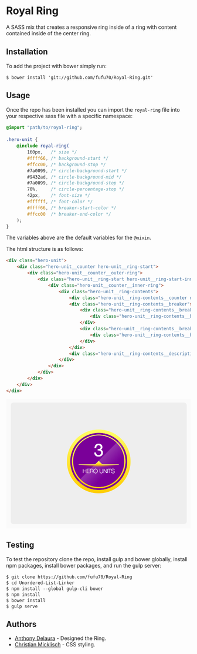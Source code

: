 # Royal Ring
A SASS mix that creates a responsive ring inside of a ring with content contained inside of the center ring.

## Installation

To add the project with bower simply run:

```shell
$ bower install 'git://github.com/fufu70/Royal-Ring.git'
```

## Usage

Once the repo has been installed you can import the `royal-ring` file into your respective sass file with a specific namespace:

```sass
@import "path/to/royal-ring";

.hero-unit {
    @include royal-ring(
        160px,   /* size */
        #ffff66, /* background-start */
        #ffcc00, /* background-stop */
        #7a0099, /* circle-background-start */
        #9432ad, /* circle-background-mid */
        #7a0099, /* circle-background-stop */
        70%,     /* circle-percentage-stop */
        42px,    /* font-size */
        #ffffff, /* font-color */
        #ffff66, /* breaker-start-color */
        #ffcc00  /* breaker-end-color */
    );
}
```

The variables above are the default variables for the `@mixin`.

The html structure is as follows: 

```html
<div class="hero-unit">
    <div class="hero-unit__counter hero-unit__ring-start">
        <div class="hero-unit__counter__outer-ring">
            <div class="hero-unit__ring-start hero-unit__ring-start-inner">
                <div class="hero-unit__counter__inner-ring">
                    <div class="hero-unit__ring-contents">
                        <div class="hero-unit__ring-contents__counter ng-binding">3</div>
                        <div class="hero-unit__ring-contents__breaker">
                            <div class="hero-unit__ring-contents__breaker__line">
                                <div class="hero-unit__ring-contents__breaker__triangle"></div>
                            </div>
                            <div class="hero-unit__ring-contents__breaker__glow-container">
                                <div class="hero-unit__ring-contents__breaker__glow"></div>
                            </div>
                        </div>
                        <div class="hero-unit__ring-contents__description">HERO UNITS</div>
                    </div>
                </div>
            </div>
        </div>
    </div>
</div>
```

![alt text][example]

## Testing

To test the repository clone the repo, install gulp and bower globally, install npm packages, install bower packages, and run the gulp server:

```shell
$ git clone https://github.com/fufu70/Royal-Ring
$ cd Unordered-List-Linker
$ npm install --global gulp-cli bower
$ npm install
$ bower install
$ gulp serve
```

[example]: https://raw.githubusercontent.com/fufu70/Royal-Ring/master/common/example.png "Example"

## Authors
* [Anthony Delaura]() - Designed the Ring.
* [Christian Micklisch]() - CSS styling.